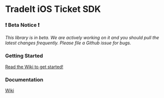 # TradeIt iOS Ticket SDK
### &#x2757; Beta Notice &#x2757;
*This library is in beta. We are actively working on it and you should pull the latest changes frequently.  Please file a Github issue for bugs.*

### Getting Started
[Read the Wiki to get started!](https://github.com/tradingticket/TradeItIosTicketSDK2/wiki)

### Documentation
[Wiki](https://github.com/tradingticket/TradeItIosTicketSDK2/wiki)
